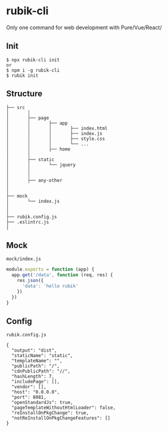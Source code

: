 # rubik-cli
Only one command for web development with Pure/Vue/React/

## Init
```
$ npx rubik-cli init
or
$ npm i -g rubik-cli
$ rubik init
```

## Structure

```
├── src
│       │
│       ├── page
│       │       ├── app
│       │       │       ├── index.html
│       │       │       ├── index.js
│       │       │       ├── style.css
│       │       │       └── ...
│       │       ├── home
│       │       
│       ├── static
│       │       └── jquery
│       │
│       │
│       ├── any-other
│
│
├── mock
│       └── index.js
│
│
├── rubik.config.js
├── .eslintrc.js
│

```

## Mock
`mock/index.js`
```js
module.exports = function (app) {
  app.get('/data', function (req, res) {
    res.json({
      'data': 'hello rubik'
    })
  })
}
```

## Config
`rubik.config.js`
```
{
  "output": "dist",
  "staticName": "static",
  "templateName": "",
  "publicPath": "/",
  "cdnPublicPath": "//",
  "hashLength": 7,
  "includePage": [],
  "vendor": [],
  "host": "0.0.0.0",
  "port": 8081,
  "openStandardJs": true,
  "pageTemplateWithoutHtmlLoader": false,
  "reInstallOnPkgChange": true,
  "notReInstallOnPkgChangeFeatures": []
}

```
